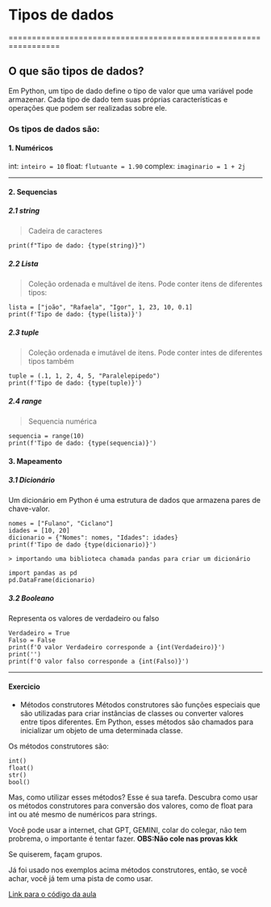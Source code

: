 # Tipos de dados
=================================================================

## O que são tipos de dados?
Em Python, um tipo de dado define o tipo de valor que uma variável pode armazenar. Cada tipo de dado tem suas próprias características e operações que podem ser realizadas sobre ele.

### Os tipos de dados são:

#### 1. Numéricos
int: `inteiro = 10`
float: `flutuante = 1.90`
complex: `imaginario = 1 + 2j`
***

#### 2. Sequencias
##### 2.1 string

> Cadeira de caracteres
```string = "Meu nome é Marcos"
print(f"Tipo de dado: {type(string)}")
```
##### 2.2 Lista
> Coleção ordenada e multável de itens. Pode conter itens de diferentes tipos:
```
lista = ["joão", "Rafaela", "Igor", 1, 23, 10, 0.1]
print(f'Tipo de dado: {type(lista)}')
```

##### 2.3 tuple
> Coleção ordenada e imutável de itens. Pode conter intes de diferentes tipos também
```
tuple = (.1, 1, 2, 4, 5, "Paralelepipedo")
print(f'Tipo de dado: {type(tuple)}')
```

##### 2.4 range
> Sequencia numérica

```
sequencia = range(10)
print(f'Tipo de dado: {type(sequencia)}')
```
#### 3. Mapeamento
##### 3.1 Dicionário
Um dicionário em Python é uma estrutura de dados que armazena pares de chave-valor.

```
nomes = ["Fulano", "Ciclano"]
idades = [10, 20]
dicionario = {"Nomes": nomes, "Idades": idades}
print(f'Tipo de dado {type(dicionario)}')

> importando uma biblioteca chamada pandas para criar um dicionário

import pandas as pd
pd.DataFrame(dicionario)
```
##### 3.2 Booleano
Representa os valores de verdadeiro ou falso

```
Verdadeiro = True
Falso = False
print(f'O valor Verdadeiro corresponde a {int(Verdadeiro)}')
print('')
print(f'O valor falso corresponde a {int(Falso)}')
```
*****
#### Exercicio
* Métodos construtores
Métodos construtores são funções especiais que são utilizadas para criar instâncias de classes ou converter valores entre tipos diferentes. Em Python, esses métodos são chamados para inicializar um objeto de uma determinada classe.

Os métodos construtores são:

```
int()
float()
str()
bool()
```
Mas, como utilizar esses métodos? Esse é sua tarefa. Descubra como usar os métodos construtores para conversão dos valores, como de float para int ou até mesmo de numéricos para strings.

Você pode usar a internet, chat GPT, GEMINI, colar do colegar, não tem probrema, o importante é tentar fazer. **OBS:Não cole nas provas kkk**

Se quiserem, façam grupos.

Já foi usado nos exemplos acima métodos construtores, então, se você achar, você já tem uma pista de como usar.

[Link para o código da aula](https://github.com/Tovany/extensaoUFPA/blob/develop/1_Python/Terceira_aula/1_Data_types_code.py)